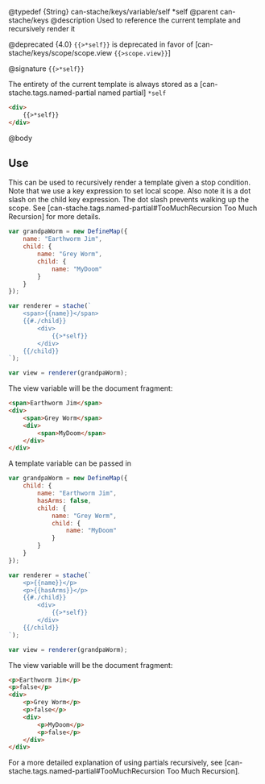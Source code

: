 @typedef {String} can-stache/keys/variable/self *self
@parent can-stache/keys
@description Used to reference the current template and recursively render it

@deprecated {4.0} `{{>*self}}` is deprecated in favor of [can-stache/keys/scope/scope.view `{{>scope.view}}`]

@signature `{{>*self}}`

The entirety of the current template is always stored as a [can-stache.tags.named-partial named partial] `*self`

```html
<div>
	{{>*self}}
</div>
```

@body

## Use

This can be used to recursively render a template given a stop condition.
Note that we use a key expression to set local scope. Also note it is
a dot slash on the child key expression.
The dot slash prevents walking up the scope. See [can-stache.tags.named-partial#TooMuchRecursion Too Much Recursion] for more details.

```js
var grandpaWorm = new DefineMap({
	name: "Earthworm Jim",
	child: {
		name: "Grey Worm",
		child: {
			name: "MyDoom"
		}
	}
});

var renderer = stache(`
	<span>{{name}}</span>
	{{#./child}}
		<div>
			{{>*self}}
		</div>
	{{/child}}
`);

var view = renderer(grandpaWorm);
```

The view variable will be the document fragment:

```html
<span>Earthworm Jim</span>
<div>
	<span>Grey Worm</span>
	<div>
		<span>MyDoom</span>
	</div>
</div>
```

A template variable can be passed in

```js
var grandpaWorm = new DefineMap({
	child: {
		name: "Earthworm Jim",
		hasArms: false,
		child: {
			name: "Grey Worm",
			child: {
				name: "MyDoom"
			}
		}
	}
});

var renderer = stache(`
	<p>{{name}}</p>
	<p>{{hasArms}}</p>
	{{#./child}}
		<div>
			{{>*self}}
		</div>
	{{/child}}
`);

var view = renderer(grandpaWorm);
```

The view variable will be the document fragment:

```html
<p>Earthworm Jim</p>
<p>false</p>
<div>
	<p>Grey Worm</p>
	<p>false</p>
	<div>
		<p>MyDoom</p>
		<p>false</p>
	</div>
</div>
```

For a more detailed explanation of using partials recursively, see
[can-stache.tags.named-partial#TooMuchRecursion Too Much Recursion].
